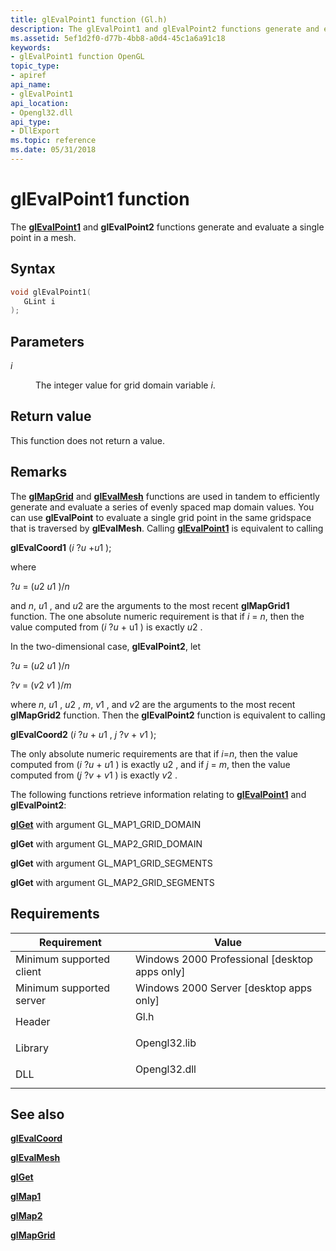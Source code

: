 ```yaml
---
title: glEvalPoint1 function (Gl.h)
description: The glEvalPoint1 and glEvalPoint2 functions generate and evaluate a single point in a mesh.
ms.assetid: 5ef1d2f0-d77b-4bb8-a0d4-45c1a6a91c18
keywords:
- glEvalPoint1 function OpenGL
topic_type:
- apiref
api_name:
- glEvalPoint1
api_location:
- Opengl32.dll
api_type:
- DllExport
ms.topic: reference
ms.date: 05/31/2018
---
```


# glEvalPoint1 function

The [**glEvalPoint1**](glevalpoint.md) and **glEvalPoint2** functions generate and evaluate a single point in a mesh.

## Syntax


```C++
void glEvalPoint1(
   GLint i
);
```



## Parameters

<dl> <dt>

*i* 
</dt> <dd>

The integer value for grid domain variable *i*.

</dd> </dl>

## Return value

This function does not return a value.

## Remarks

The [**glMapGrid**](glmapgrid-functions.md) and [**glEvalMesh**](glevalmesh-functions.md) functions are used in tandem to efficiently generate and evaluate a series of evenly spaced map domain values. You can use **glEvalPoint** to evaluate a single grid point in the same gridspace that is traversed by **glEvalMesh**. Calling [**glEvalPoint1**](glevalpoint.md) is equivalent to calling

**glEvalCoord1** (*i* ?*u* +*u*1 );

where

?*u* = (*u*2 *u*1 )/*n*

and *n*, *u*1 , and *u*2 are the arguments to the most recent **glMapGrid1** function. The one absolute numeric requirement is that if *i* = *n*, then the value computed from (*i* ?*u* + u1 ) is exactly *u*2 .

In the two-dimensional case, **glEvalPoint2**, let

?*u* = (*u*2 *u*1 )/*n*

?*v* = (*v*2 *v*1 )/*m*

where *n*, *u*1 , *u*2 , *m*, *v*1 , and *v*2  are the arguments to the most recent **glMapGrid2** function. Then the **glEvalPoint2** function is equivalent to calling

**glEvalCoord2** (*i* ?*u* + *u*1 , *j* ?*v* + *v*1 );

The only absolute numeric requirements are that if *i*=*n*, then the value computed from (*i* ?*u* + *u*1 ) is exactly u2 , and if *j* = *m*, then the value computed from (*j* ?*v* + *v*1  ) is exactly *v*2 .

The following functions retrieve information relating to [**glEvalPoint1**](glevalpoint.md) and **glEvalPoint2**:

[**glGet**](glgetbooleanv--glgetdoublev--glgetfloatv--glgetintegerv.md) with argument GL\_MAP1\_GRID\_DOMAIN

**glGet** with argument GL\_MAP2\_GRID\_DOMAIN

**glGet** with argument GL\_MAP1\_GRID\_SEGMENTS

**glGet** with argument GL\_MAP2\_GRID\_SEGMENTS

## Requirements



| Requirement | Value |
|-------------------------------------|-----------------------------------------------------------------------------------------|
| Minimum supported client<br/> | Windows 2000 Professional \[desktop apps only\]<br/>                              |
| Minimum supported server<br/> | Windows 2000 Server \[desktop apps only\]<br/>                                    |
| Header<br/>                   | <dl> <dt>Gl.h</dt> </dl>         |
| Library<br/>                  | <dl> <dt>Opengl32.lib</dt> </dl> |
| DLL<br/>                      | <dl> <dt>Opengl32.dll</dt> </dl> |



## See also

<dl> <dt>

[**glEvalCoord**](glevalcoord-functions.md)
</dt> <dt>

[**glEvalMesh**](glevalmesh-functions.md)
</dt> <dt>

[**glGet**](glgetbooleanv--glgetdoublev--glgetfloatv--glgetintegerv.md)
</dt> <dt>

[**glMap1**](glmap1.md)
</dt> <dt>

[**glMap2**](glmap2.md)
</dt> <dt>

[**glMapGrid**](glmapgrid-functions.md)
</dt> </dl>

 

 





